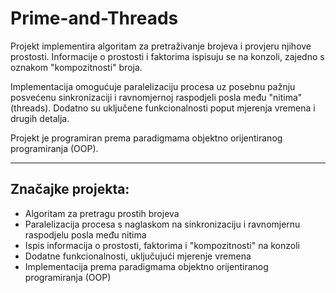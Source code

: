 # Prime-and-Threads

Projekt implementira algoritam za pretraživanje brojeva i provjeru njihove prostosti. Informacije o prostosti i faktorima ispisuju se na konzoli, zajedno s oznakom "kompozitnosti" broja.

Implementacija omogućuje paralelizaciju procesa uz posebnu pažnju posvećenu sinkronizaciji i ravnomjernoj raspodjeli posla među "nitima" (threads). Dodatno su uključene funkcionalnosti poput mjerenja vremena i drugih detalja.

Projekt je programiran prema paradigmama objektno orijentiranog programiranja (OOP).

---

## Značajke projekta:

- Algoritam za pretragu prostih brojeva
- Paralelizacija procesa s naglaskom na sinkronizaciju i ravnomjernu raspodjelu posla među nitima
- Ispis informacija o prostosti, faktorima i "kompozitnosti" na konzoli
- Dodatne funkcionalnosti, uključujući mjerenje vremena
- Implementacija prema paradigmama objektno orijentiranog programiranja (OOP)
